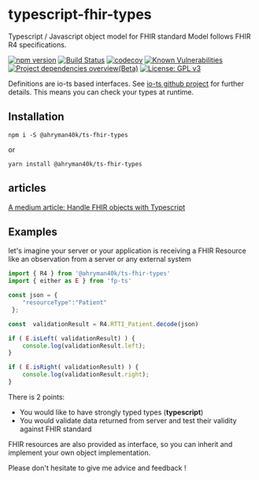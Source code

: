 
# typescript-fhir-types
Typescript / Javascript object model for FHIR standard
Model follows FHIR R4 specifications.

[![npm version](https://badge.fury.io/js/%40ahryman40k%2Fts-fhir-types.svg)](https://badge.fury.io/js/%40ahryman40k%2Fts-fhir-types)
[![Build Status](https://travis-ci.com/Ahryman40k/typescript-fhir-types.svg?branch=4.0.0)](https://travis-ci.com/Ahryman40k/typescript-fhir-types)
[![codecov](https://codecov.io/gh/Ahryman40k/typescript-fhir-types/branch/4.0.0/graph/badge.svg)](https://codecov.io/gh/Ahryman40k/typescript-fhir-types)
[![Known Vulnerabilities](https://snyk.io/test/github/Ahryman40k/typescript-fhir-types/badge.svg)](https://snyk.io/test/github/Ahryman40k/typescript-fhir-types) 
[![Project dependencies overview(Beta)](https://david-dm.org/ahryman40k/typescript-fhir-types.svg)]() 
[![License: GPL v3](https://img.shields.io/badge/License-GPLv3-blue.svg)](https://www.gnu.org/licenses/gpl-3.0)

Definitions are io-ts based interfaces. See [io-ts github project](https://github.com/gcanti/io-ts) for further details. This means you can check your types at runtime.
  
## Installation
```
npm i -S @ahryman40k/ts-fhir-types
```
or
```
yarn install @ahryman40k/ts-fhir-types
```

## articles
[A medium article: Handle FHIR objects with Typescript](https://medium.com/@ahryman40k.gb/handle-fhir-objects-in-typescript-and-javascript-7110f5a0686f)

## Examples

let's imagine your server or your application is receiving a FHIR Resource like an observation from a server or any external system

```typescript
import { R4 } from '@ahryman40k/ts-fhir-types'
import { either as E } from 'fp-ts'

const json = {
    "resourceType":"Patient"   
 };

const  validationResult = R4.RTTI_Patient.decode(json)

if ( E.isLeft( validationResult) ) {
    console.log(validationResult.left);
}

if ( E.isRight( validationResult) ) {
    console.log(validationResult.right);
}
```

There is 2 points:
* You would like to have strongly typed types (__typescript__)
* You would validate data returned from server and test their validity against FHIR standard
  

FHIR resources are also provided as interface, so you can inherit and implement your own object implementation. 

Please don't hesitate to give me advice and feedback !


